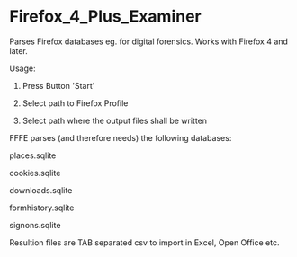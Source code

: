 Firefox_4_Plus_Examiner
===================

Parses Firefox databases eg. for digital forensics. Works with Firefox 4 and later. 

Usage:

1) Press Button 'Start'

2) Select path to Firefox Profile

3) Select path where the output files shall be written

FFFE parses (and therefore needs) the following databases:

places.sqlite

cookies.sqlite

downloads.sqlite

formhistory.sqlite

signons.sqlite


Resultion files are TAB separated csv to import in Excel, Open Office etc.